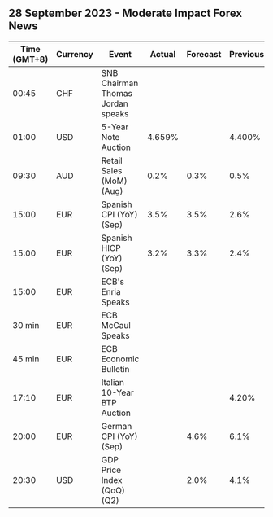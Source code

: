 ## 28 September 2023 - Moderate Impact Forex News

| Time (GMT+8) | Currency | Event | Actual | Forecast | Previous |
|------|----------|-------|--------|----------|----------|
| 00:45 | CHF | SNB Chairman Thomas Jordan speaks |  |  |  |
| 01:00 | USD | 5-Year Note Auction | 4.659% |  | 4.400% |
| 09:30 | AUD | Retail Sales (MoM) (Aug) | 0.2% | 0.3% | 0.5% |
| 15:00 | EUR | Spanish CPI (YoY) (Sep) | 3.5% | 3.5% | 2.6% |
| 15:00 | EUR | Spanish HICP (YoY) (Sep) | 3.2% | 3.3% | 2.4% |
| 15:00 | EUR | ECB's Enria Speaks |  |  |  |
| 30 min | EUR | ECB McCaul Speaks |  |  |  |
| 45 min | EUR | ECB Economic Bulletin |  |  |  |
| 17:10 | EUR | Italian 10-Year BTP Auction |  |  | 4.20% |
| 20:00 | EUR | German CPI (YoY) (Sep) |  | 4.6% | 6.1% |
| 20:30 | USD | GDP Price Index (QoQ) (Q2) |  | 2.0% | 4.1% |
